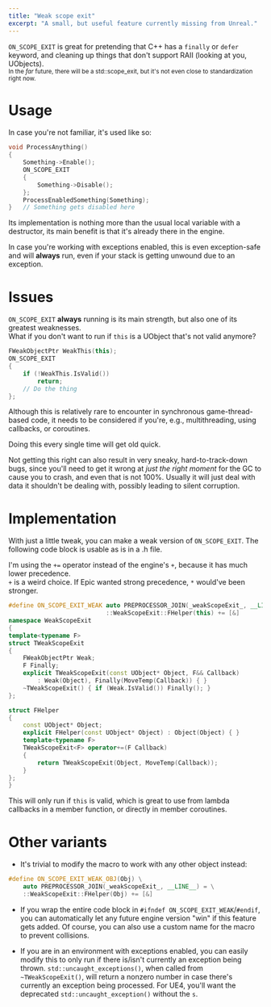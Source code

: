 ```yaml
---
title: "Weak scope exit"
excerpt: "A small, but useful feature currently missing from Unreal."
---
```


`ON_SCOPE_EXIT` is great for pretending that C++ has a `finally` or `defer`
keyword, and cleaning up things that don't support RAII (looking at you,
UObjects).<br>
<sup>
In the _far_ future, there will be a std::scope_exit, but it's not even close to
standardization right now.
</sup>

# Usage

In case you're not familiar, it's used like so:
```c++
void ProcessAnything()
{
    Something->Enable();
    ON_SCOPE_EXIT
    {
        Something->Disable();
    };
    ProcessEnabledSomething(Something);
}   // Something gets disabled here
```

Its implementation is nothing more than the usual local variable with a
destructor, its main benefit is that it's already there in the engine.

In case you're working with exceptions enabled, this is even exception-safe and
will **always** run, even if your stack is getting unwound due to an exception.

# Issues

`ON_SCOPE_EXIT` **always** running is its main strength, but also one of its
greatest weaknesses.<br>
What if you don't want to run if `this` is a UObject that's not valid anymore?

```c++
FWeakObjectPtr WeakThis(this);
ON_SCOPE_EXIT
{
    if (!WeakThis.IsValid())
        return;
    // Do the thing
};
```

Although this is relatively rare to encounter in synchronous game-thread-based
code, it needs to be considered if you're, e.g., multithreading, using callbacks,
or <!--♪-->coroutines<!--♫-->.

Doing this every single time will get old quick.

Not getting this right can also result in very sneaky, hard-to-track-down bugs,
since you'll need to get it wrong at _just the right moment_ for the GC to cause
you to crash, and even that is not 100%.
Usually it will just deal with data it shouldn't be dealing with, possibly
leading to silent corruption.

# Implementation

With just a little tweak, you can make a weak version of `ON_SCOPE_EXIT`.
The following code block is usable as is in a .h file.

I'm using the `+=` operator instead of the engine's `+`, because it has much
lower precedence.<br>
`+` is a weird choice.
If Epic wanted strong precedence, `*` would've been stronger.

```c++
#define ON_SCOPE_EXIT_WEAK auto PREPROCESSOR_JOIN(_weakScopeExit_, __LINE__) = \
                           ::WeakScopeExit::FHelper(this) += [&]
namespace WeakScopeExit
{
template<typename F>
struct TWeakScopeExit
{
    FWeakObjectPtr Weak;
    F Finally;
    explicit TWeakScopeExit(const UObject* Object, F&& Callback)
        : Weak(Object), Finally(MoveTemp(Callback)) { }
    ~TWeakScopeExit() { if (Weak.IsValid()) Finally(); }
};

struct FHelper
{
    const UObject* Object;
    explicit FHelper(const UObject* Object) : Object(Object) { }
    template<typename F>
    TWeakScopeExit<F> operator+=(F Callback)
    {
        return TWeakScopeExit(Object, MoveTemp(Callback));
    }
};
}
```

This will only run if `this` is valid, which is great to use from lambda
callbacks in a member function, or directly in member <!--♪-->coroutines<!--♫-->.

# Other variants

* It's trivial to modify the macro to work with any other object instead:
```c++
#define ON_SCOPE_EXIT_WEAK_OBJ(Obj) \
    auto PREPROCESSOR_JOIN(_weakScopeExit_, __LINE__) = \
    ::WeakScopeExit::FHelper(Obj) += [&]
```

* If you wrap the entire code block in `#ifndef ON_SCOPE_EXIT_WEAK`/`#endif`, you
can automatically let any future engine version "win" if this feature gets added.
Of course, you can also use a custom name for the macro to prevent collisions.

* If you are in an environment with exceptions enabled, you can easily modify
this to only run if there is/isn't currently an exception being thrown.
`std::uncaught_exceptions()`, when called from `~TWeakScopeExit()`, will return
a nonzero number in case there's currently an exception being processed.
For UE4, you'll want the deprecated `std::uncaught_exception()` without the `s`.
